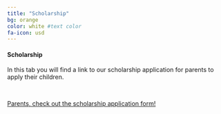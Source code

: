 ```yaml
---
title: "Scholarship"
bg: orange
color: white #text color
fa-icon: usd
---
```


#### Scholarship 

In this tab you will find a link to our scholarship application for parents to apply their children. 

<!--Parents, check out the scholarship form!-->

&nbsp;

<div class="centered">
    <a href="#" id="show_21" class="btn btn-info btn-block">Parents, check out the scholarship application form!</a>
      <div id="extra_21" style="display: none;">
        <iframe src="http://docs.google.com/gview?url=http://sciencediscovery.colorado.edu/wp-content/uploads/2013/03/Scholarship-Application-UPDATED-FINAL-WITH-FIELDS.pdf&embedded=true"></iframe>
      </div>
</div>

